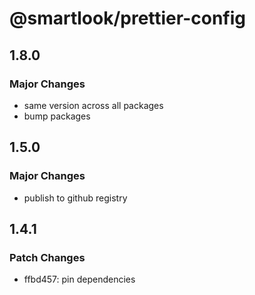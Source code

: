 # @smartlook/prettier-config

## 1.8.0

### Major Changes

- same version across all packages
- bump packages

## 1.5.0

### Major Changes

- publish to github registry

## 1.4.1

### Patch Changes

- ffbd457: pin dependencies
